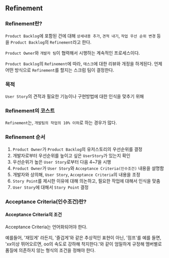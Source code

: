 ## Refinement

### Refinement란?

`Product Backlog`에 포함된 건에 대해 `상세내용 추가`, `견적 내기`, `작업 우선 순위 변경` 등을 `Product Backlog`의 `Refinement`라고 한다.

`Product Owner`와 `개발자 팀`이 협력해서 시행하는 계속적인 프로세스이다.

`Product Backlog`의 `Refinement`에 따라, `태스크`에 대한 리뷰와 개정을 하게된다.
언제 어떤 방식으로 `Refinement`를 할지는 스크럼 팀이 결정한다.

### 목적

`User Story`의 견적과 필요한 기능이나 구현방법에 대한 인식을 맞추기 위해
   

### Refinement의 코스트

`Refinement`는, `개발팀의 작업의 10% 이하`로 하는 경우가 많다.

### Refinement 순서

1. `Product Owner`가 `Product Backlog`의 유저스토리의 우선순위를 결정
2. 개발자로부터 우선순위를 높이고 싶은 `UserStory`가 있는지 확인
3. 우선순위가 높은 `User Story`로부터 다음 4~7을 시행
4. `Product Owner`가 `User Story`와 `Acceptance Criteria(인수조건)` 내용을 설명함
5. 개발자와 상의해, `User Story`, `Acceptance Criteria`의 내용을 조정
6. `Story Point`를 제시한 이유에 대해 의논하고, 필요한 작업에 대해서 인식을 맞춤
7. `User Story`에 대해서 `Story Point` 결정

### Acceptance Criteria(인수조건)란?


#### Acceptance Criteria의 조건 

Acceptance Criteria는 언어화되어야 한다.

예를들어, '재밌게' 라든지, '즐겁게'와 같은 추상적인 표현이 아닌, 
'점프'를 예를 들면, 'xx이상 뛰어오르면, oo의 속도로 강하해 착지한다.'와 같이 엄밀하게 규정해 멤버별로 품질에 의존하지 않는 형식의 조건을 정해야 한다.


